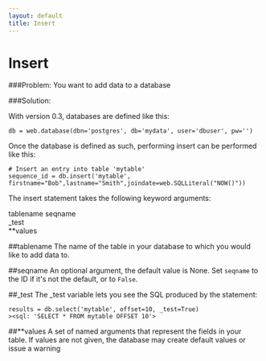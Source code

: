 ```yaml
---
layout: default
title: Insert
---
```


# Insert

###Problem: You want to add data to a database

###Solution: 

With version 0.3, databases are defined like this:

    db = web.database(dbn='postgres', db='mydata', user='dbuser', pw='')

Once the database is defined as such, performing insert can be performed like this:
    
    # Insert an entry into table 'mytable'
    sequence_id = db.insert('mytable', firstname="Bob",lastname="Smith",joindate=web.SQLLiteral("NOW()"))

The insert statement takes the following keyword arguments:
 
tablename
seqname   
_test  
\**values
 


##tablename
The name of the table in your database to which you would like to add data to.

##seqname
An optional argument, the default value is None. Set `seqname` to the ID if it's not the default, or to `False`.

##_test
The _test variable lets you see the SQL produced by the statement:

    results = db.select('mytable', offset=10, _test=True) 
    ><sql: 'SELECT * FROM mytable OFFSET 10'>

##\**values
A set of named arguments that represent the fields in your table. If values are not given, the database may create default values or issue a warning